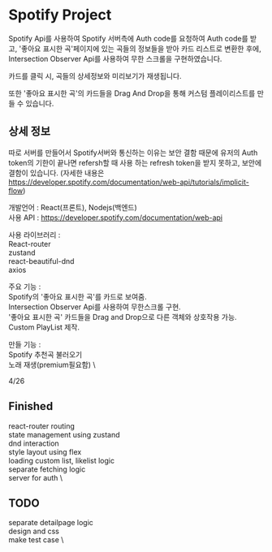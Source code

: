 # Spotify Project 
Spotify Api를 사용하여 Spotify 서버측에 Auth code를 요청하여 Auth code를 받고, '좋아요 표시한 곡'페이지에 있는 곡들의 정보들을 받아 카드 리스트로 변환한 후에, Intersection Observer Api를 사용하여 무한 스크롤을 구현하였습니다. 

카드를 클릭 시, 곡들의 상세정보와 미리보기가 재생됩니다. 

또한 '좋아요 표시한 곡'의 카드들을 Drag And Drop을 통해 커스텀 플레이리스트를 만들 수 있습니다. 
## 상세 정보

따로 서버를 만들어서 Spotify서버와 통신하는 이유는 보안 결함 때문에 유저의 Auth token의 기한이 끝나면 refersh할 때 사용 하는 refresh token을 받지 못하고, 보안에 결함이 있습니다.
(자세한 내용은 https://developer.spotify.com/documentation/web-api/tutorials/implicit-flow) 

개발언어 : React(프론트), Nodejs(백엔드) \
사용 API : https://developer.spotify.com/documentation/web-api

사용 라이브러리 : \
React-router \
zustand \
react-beautiful-dnd \
axios 

주요 기능 : \
Spotify의 '좋아요 표시한 곡'를 카드로 보여줌. \
Intersection Observer Api를 사용하여 무한스크롤 구현. \
'좋아요 표시한 곡' 카드들을 Drag and Drop으로 다른 객체와 상호작용 가능. \
Custom PlayList 제작.

만들 기능 : \
Spotify 추천곡 불러오기 \
노래 재생(premium필요함) \



4/26
## Finished
react-router routing \
state management using zustand \
dnd interaction \
style layout using flex \
loading custom list, likelist logic \
separate fetching logic \
server for auth \
## TODO
separate detailpage logic \
design and css \
make test case \
